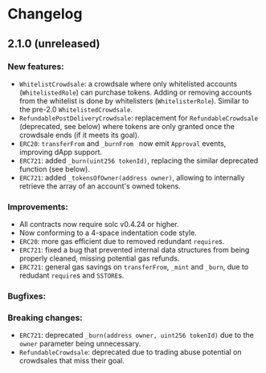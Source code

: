 # Changelog

## 2.1.0 (unreleased)

### New features:
 * `WhitelistCrowdsale`: a crowdsale where only whitelisted accounts (`WhitelistedRole`) can purchase tokens. Adding or removing accounts from the whitelist is done by whitelisters (`WhitelisterRole`). Similar to the pre-2.0 `WhitelistedCrowdsale`.
 * `RefundablePostDeliveryCrowdsale`: replacement for `RefundableCrowdsale` (deprecated, see below) where tokens are only granted once the crowdsale ends (if it meets its goal).
 * `ERC20`: `transferFrom` and `_burnFrom ` now emit `Approval` events, improving dApp support.
 * `ERC721`: added `_burn(uint256 tokenId)`, replacing the similar deprecated function (see below).
 * `ERC721`: added `_tokensOfOwner(address owner)`, allowing to internally retrieve the array of an account's owned tokens.

### Improvements:
 * All contracts now require solc v0.4.24 or higher.
 * Now conforming to a 4-space indentation code style.
 * `ERC20`: more gas efficient due to removed redundant `require`s.
 * `ERC721`: fixed a bug that prevented internal data structures from being properly cleaned, missing potential gas refunds.
 * `ERC721`: general gas savings on `transferFrom`, `_mint` and `_burn`, due to redudant `require`s and `SSTORE`s.

### Bugfixes:

### Breaking changes:
 * `ERC721`: deprecated `_burn(address owner, uint256 tokenId)` due to the `owner` parameter being unnecessary.
 * `RefundableCrowdsale`: deprecated due to trading abuse potential on crowdsales that miss their goal.
